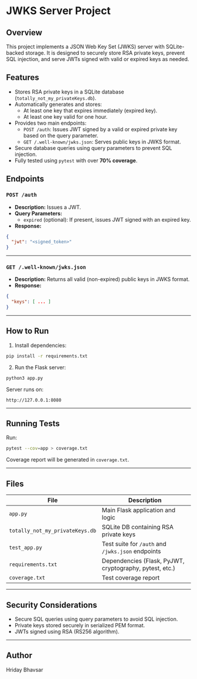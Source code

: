 # JWKS Server Project

## Overview
This project implements a JSON Web Key Set (JWKS) server with SQLite-backed storage. It is designed to securely store RSA private keys, prevent SQL injection, and serve JWTs signed with valid or expired keys as needed.

## Features
- Stores RSA private keys in a SQLite database (`totally_not_my_privateKeys.db`).
- Automatically generates and stores:
  - At least one key that expires immediately (expired key).
  - At least one key valid for one hour.
- Provides two main endpoints:
  - `POST /auth`: Issues JWT signed by a valid or expired private key based on the query parameter.
  - `GET /.well-known/jwks.json`: Serves public keys in JWKS format.
- Secure database queries using query parameters to prevent SQL injection.
- Fully tested using `pytest` with over **70% coverage**.

## Endpoints

### `POST /auth`
- **Description:** Issues a JWT.
- **Query Parameters:**
  - `expired` (optional): If present, issues JWT signed with an expired key.
- **Response:**
```json
{
  "jwt": "<signed_token>"
}
```

---

### `GET /.well-known/jwks.json`
- **Description:** Returns all valid (non-expired) public keys in JWKS format.
- **Response:**
```json
{
  "keys": [ ... ]
}
```

---

## How to Run

1. Install dependencies:

```bash
pip install -r requirements.txt
```

2. Run the Flask server:

```bash
python3 app.py
```

Server runs on:

```
http://127.0.0.1:8080
```

---

## Running Tests

Run:

```bash
pytest --cov=app > coverage.txt
```

Coverage report will be generated in `coverage.txt`.

---

## Files

| File                       | Description                                               |
|---------------------------|-----------------------------------------------------------|
| `app.py`                   | Main Flask application and logic                          |
| `totally_not_my_privateKeys.db` | SQLite DB containing RSA private keys                  |
| `test_app.py`              | Test suite for `/auth` and `/jwks.json` endpoints          |
| `requirements.txt`        | Dependencies (Flask, PyJWT, cryptography, pytest, etc.)    |
| `coverage.txt`            | Test coverage report                                      |

---

## Security Considerations
- Secure SQL queries using query parameters to avoid SQL injection.
- Private keys stored securely in serialized PEM format.
- JWTs signed using RSA (RS256 algorithm).

---

## Author
Hriday Bhavsar

